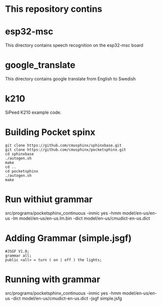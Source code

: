 # This repository contins 


# esp32-msc

This directory contains speech recognition on the esp32-msc board


# google_translate

This directory contains google translate from English to Swedish


# k210

SiPeed K210 example code.


# Building Pocket spinx

    git clone https://github.com/cmusphinx/sphinxbase.git
    git clone https://github.com/cmusphinx/pocketsphinx.git
    cd sphinxbase
    ./autogen.sh
    make
    cd ..
    cd pocketsphinx
    ./autogen.sh
    make


# Run withiut grammar

src/programs/pocketsphinx_continuous -inmic yes -hmm model/en-us/en-us -lm model/en-us/en-us.lm.bin  -dict model/en-us/cmudict-en-us.dict



# Adding Grammar (simple.jsgf)

    #JSGF V1.0;
    grammar all;
    public <all> = turn ( on | off ) the lights;


# Running with grammar


 src/programs/pocketsphinx_continuous -inmic yes -hmm model/en-us/en-us  -dict model/en-us/cmudict-en-us.dict  -jsgf simple.jsfg 


